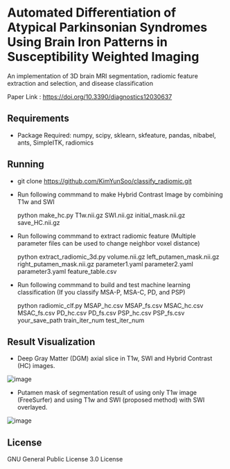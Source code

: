 # Automated Differentiation of Atypical Parkinsonian Syndromes Using Brain Iron Patterns in Susceptibility Weighted Imaging
An implementation of 3D brain MRI segmentation, radiomic feature extraction and selection, and disease classification

Paper Link : https://doi.org/10.3390/diagnostics12030637

## Requirements
+ Package Required: numpy, scipy, sklearn, skfeature, pandas, nibabel, ants, SimpleITK, radiomics

## Running
+ git clone https://github.com/KimYunSoo/classify_radiomic.git


+ Run following commmand to make Hybrid Contrast Image by combining T1w and SWI

  python make_hc.py T1w.nii.gz SWI.nii.gz initial_mask.nii.gz save_HC.nii.gz
 

+ Run following commmand to extract radiomic feature (Multiple parameter files can be used to change neighbor voxel distance)

  python extract_radiomic_3d.py volume.nii.gz left_putamen_mask.nii.gz right_putamen_mask.nii.gz parameter1.yaml parameter2.yaml parameter3.yaml feature_table.csv
  

+ Run following commmand to build and test machine learning classification (If you classify MSA-P, MSA-C, PD, and PSP)

  python radiomic_clf.py MSAP_hc.csv MSAP_fs.csv MSAC_hc.csv MSAC_fs.csv PD_hc.csv PD_fs.csv PSP_hc.csv PSP_fs.csv your_save_path train_iter_num test_iter_num
  

## Result Visualization
+ Deep Gray Matter (DGM) axial slice in T1w, SWI and Hybrid Contrast (HC) images.

![image](https://user-images.githubusercontent.com/45022470/153359259-28cff295-c955-42f8-88c5-79ea179fe21d.png)


+ Putamen mask of segmentation result of using only T1w image (FreeSurfer) and using T1w and SWI (proposed method) with SWI overlayed.

![image](https://user-images.githubusercontent.com/45022470/153359381-cea01a75-07ec-4715-9f5b-4d404cef3882.png)




## License
GNU General Public License 3.0 License
